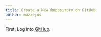 ```yaml
---
title: Create a New Repository on GitHub
author: muziejus
---
```


First, Log into [GitHub](/whatis/github).

